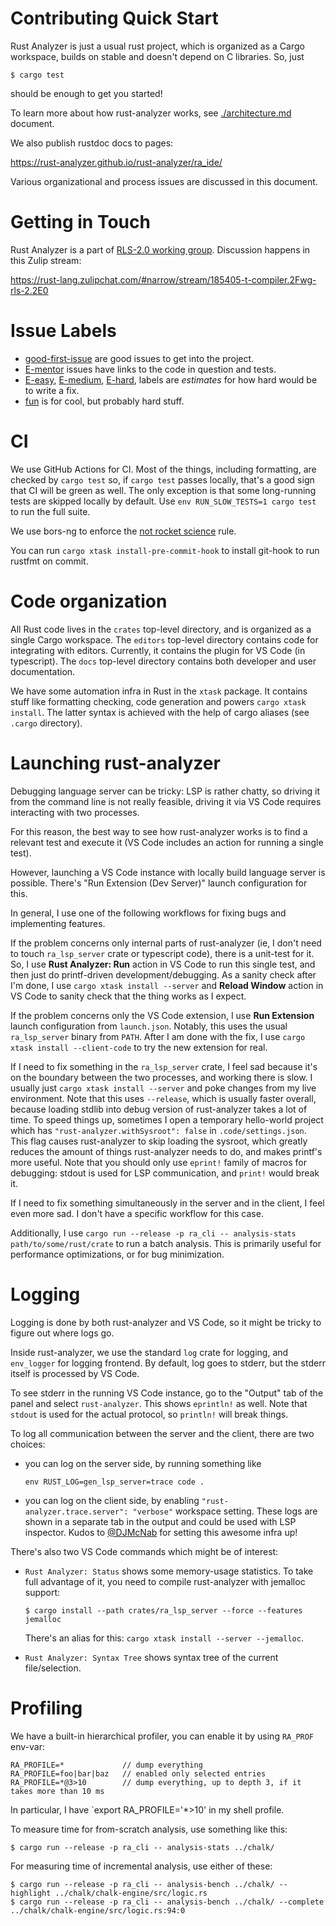 # Contributing Quick Start

Rust Analyzer is just a usual rust project, which is organized as a Cargo
workspace, builds on stable and doesn't depend on C libraries. So, just

```
$ cargo test
```

should be enough to get you started!

To learn more about how rust-analyzer works, see
[./architecture.md](./architecture.md) document.

We also publish rustdoc docs to pages:

https://rust-analyzer.github.io/rust-analyzer/ra_ide/

Various organizational and process issues are discussed in this document.

# Getting in Touch

Rust Analyzer is a part of [RLS-2.0 working
group](https://github.com/rust-lang/compiler-team/tree/6a769c13656c0a6959ebc09e7b1f7c09b86fb9c0/working-groups/rls-2.0).
Discussion happens in this Zulip stream:

https://rust-lang.zulipchat.com/#narrow/stream/185405-t-compiler.2Fwg-rls-2.2E0

# Issue Labels

* [good-first-issue](https://github.com/rust-analyzer/rust-analyzer/labels/good%20first%20issue)
  are good issues to get into the project.
* [E-mentor](https://github.com/rust-analyzer/rust-analyzer/issues?q=is%3Aopen+is%3Aissue+label%3AE-mentor)
  issues have links to the code in question and tests.
* [E-easy](https://github.com/rust-analyzer/rust-analyzer/issues?q=is%3Aopen+is%3Aissue+label%3AE-easy),
  [E-medium](https://github.com/rust-analyzer/rust-analyzer/issues?q=is%3Aopen+is%3Aissue+label%3AE-medium),
  [E-hard](https://github.com/rust-analyzer/rust-analyzer/issues?q=is%3Aopen+is%3Aissue+label%3AE-hard),
  labels are *estimates* for how hard would be to write a fix.
* [fun](https://github.com/rust-analyzer/rust-analyzer/issues?q=is%3Aopen+is%3Aissue+label%3Afun)
  is for cool, but probably hard stuff.

# CI

We use GitHub Actions for CI. Most of the things, including formatting, are checked by
`cargo test` so, if `cargo test` passes locally, that's a good sign that CI will
be green as well. The only exception is that some long-running tests are skipped locally by default.
Use `env RUN_SLOW_TESTS=1 cargo test` to run the full suite.

We use bors-ng to enforce the [not rocket science](https://graydon2.dreamwidth.org/1597.html) rule.

You can run `cargo xtask install-pre-commit-hook` to install git-hook to run rustfmt on commit.

# Code organization

All Rust code lives in the `crates` top-level directory, and is organized as a
single Cargo workspace. The `editors` top-level directory contains code for
integrating with editors. Currently, it contains the plugin for VS Code (in
typescript). The `docs` top-level directory contains both developer and user
documentation.

We have some automation infra in Rust in the `xtask` package. It contains
stuff like formatting checking, code generation and powers `cargo xtask install`.
The latter syntax is achieved with the help of cargo aliases (see `.cargo`
directory).

# Launching rust-analyzer

Debugging language server can be tricky: LSP is rather chatty, so driving it
from the command line is not really feasible, driving it via VS Code requires
interacting with two processes.

For this reason, the best way to see how rust-analyzer works is to find a
relevant test and execute it (VS Code includes an action for running a single
test).

However, launching a VS Code instance with locally build language server is
possible. There's "Run Extension (Dev Server)" launch configuration for this.

In general, I use one of the following workflows for fixing bugs and
implementing features.

If the problem concerns only internal parts of rust-analyzer (ie, I don't need
to touch `ra_lsp_server` crate or typescript code), there is a unit-test for it.
So, I use **Rust Analyzer: Run** action in VS Code to run this single test, and
then just do printf-driven development/debugging. As a sanity check after I'm
done, I use `cargo xtask install --server` and **Reload Window** action in VS
Code to sanity check that the thing works as I expect.

If the problem concerns only the VS Code extension, I use **Run Extension**
launch configuration from `launch.json`. Notably, this uses the usual
`ra_lsp_server` binary from `PATH`. After I am done with the fix, I use `cargo
xtask install --client-code` to try the new extension for real.

If I need to fix something in the `ra_lsp_server` crate, I feel sad because it's
on the boundary between the two processes, and working there is slow. I usually
just `cargo xtask install --server` and poke changes from my live environment.
Note that this uses `--release`, which is usually faster overall, because
loading stdlib into debug version of rust-analyzer takes a lot of time. To speed
things up, sometimes I open a temporary hello-world project which has
`"rust-analyzer.withSysroot": false` in `.code/settings.json`. This flag causes
rust-analyzer to skip loading the sysroot, which greatly reduces the amount of
things rust-analyzer needs to do, and makes printf's more useful. Note that you
should only use `eprint!` family of macros for debugging: stdout is used for LSP
communication, and `print!` would break it.

If I need to fix something simultaneously in the server and in the client, I
feel even more sad. I don't have a specific workflow for this case.

Additionally, I use `cargo run --release -p ra_cli -- analysis-stats
path/to/some/rust/crate` to run a batch analysis. This is primarily useful for
performance optimizations, or for bug minimization.

# Logging

Logging is done by both rust-analyzer and VS Code, so it might be tricky to
figure out where logs go.

Inside rust-analyzer, we use the standard `log` crate for logging, and
`env_logger` for logging frontend. By default, log goes to stderr, but the
stderr itself is processed by VS Code.

To see stderr in the running VS Code instance, go to the "Output" tab of the
panel and select `rust-analyzer`. This shows `eprintln!` as well. Note that
`stdout` is used for the actual protocol, so `println!` will break things.

To log all communication between the server and the client, there are two choices:

* you can log on the server side, by running something like
  ```
  env RUST_LOG=gen_lsp_server=trace code .
  ```

* you can log on the client side, by enabling `"rust-analyzer.trace.server":
  "verbose"` workspace setting. These logs are shown in a separate tab in the
  output and could be used with LSP inspector. Kudos to
  [@DJMcNab](https://github.com/DJMcNab) for setting this awesome infra up!


There's also two VS Code commands which might be of interest:

* `Rust Analyzer: Status` shows some memory-usage statistics. To take full
  advantage of it, you need to compile rust-analyzer with jemalloc support:
  ```
  $ cargo install --path crates/ra_lsp_server --force --features jemalloc
  ```

  There's an alias for this: `cargo xtask install --server --jemalloc`.

* `Rust Analyzer: Syntax Tree` shows syntax tree of the current file/selection.

# Profiling

We have a built-in hierarchical profiler, you can enable it by using `RA_PROF` env-var:

```
RA_PROFILE=*             // dump everything
RA_PROFILE=foo|bar|baz   // enabled only selected entries
RA_PROFILE=*@3>10        // dump everything, up to depth 3, if it takes more than 10 ms
```

In particular, I have `export RA_PROFILE='*>10' in my shell profile.

To measure time for from-scratch analysis, use something like this:

```
$ cargo run --release -p ra_cli -- analysis-stats ../chalk/
```

For measuring time of incremental analysis, use either of these:

```
$ cargo run --release -p ra_cli -- analysis-bench ../chalk/ --highlight ../chalk/chalk-engine/src/logic.rs
$ cargo run --release -p ra_cli -- analysis-bench ../chalk/ --complete ../chalk/chalk-engine/src/logic.rs:94:0
```
